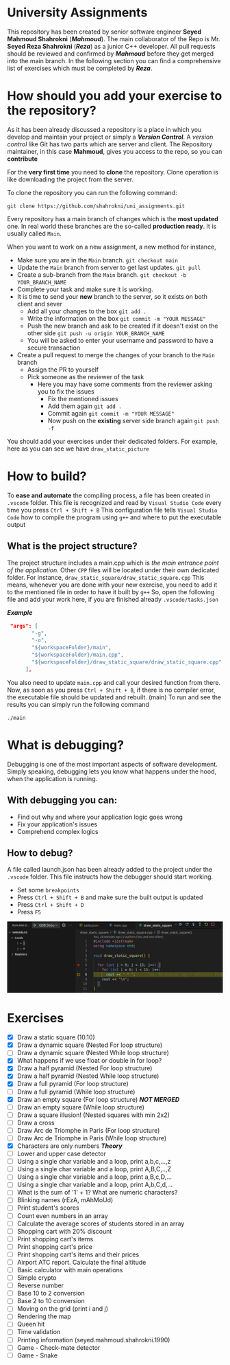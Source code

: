 # University Assignments

This repository has been created by senior software engineer **Seyed Mahmoud Shahrokni** (**_Mahmoud_**).
The main collaborator of the Repo is Mr. **Seyed Reza Shahrokni** (**_Reza_**) as a junior C++ developer.
All pull requests should be reviewed and confirmed by **_Mahmoud_** before they get merged into the main branch.
In the following section you can find a comprehensive list of exercises which must be completed by **_Reza_**.

# How should you add your exercise to the repository?

As it has been already discussed a repository is a place in which you develop and maintain your project or simply a **_Version Control_**.
A _version control_ like Git has two parts which are server and client. The Repository maintainer, in this case **Mahmoud**, gives you access to the repo, so you can **contribute**

For the **very first time** you need to **clone** the repository. Clone operation is like downloading the project from the server.

To clone the repository you can run the following command:

```
git clone https://github.com/shahrokni/uni_assignments.git
```

Every repository has a main branch of changes which is the **most updated** one. In real world these branches are the so-called **production ready**. It is usually called `Main`.

When you want to work on a new assignment, a new method for instance,

- Make sure you are in the `Main` branch. `git checkout main`
- Update the `Main` branch from server to get last updates. `git pull`
- Create a sub-branch from the `Main` branch. `git checkout -b YOUR_BRANCH_NAME`
- Complete your task and make sure it is working.
- It is time to send your **new** branch to the server, so it exists on both client and sever
  - Add all your changes to the box `git add .`
  - Write the information on the box `git commit -m "YOUR MESSAGE"`
  - Push the new branch and ask to be created if it doesn't exist on the other side `git push -u origin YOUR_BRANCH_NAME`
  - You will be asked to enter your username and password to have a secure transaction
- Create a pull request to merge the changes of your branch to the `Main` branch
  - Assign the PR to yourself
  - Pick someone as the reviewer of the task
    - Here you may have some comments from the reviewer asking you to fix the issues
      - Fix the mentioned issues
      - Add them again `git add .`
      - Commit again `git commit -m "YOUR MESSAGE"`
      - Now push on the **existing** server side branch again `git push -f`

You should add your exercises under their dedicated folders. For example, here as you can see we have `draw_static_picture`

# How to build?

To **ease and automate** the compiling process, a file has been created in `.vscode` folder.
This file is recognized and read by `Visual Studio Code` every time you press `Ctrl + Shift + B`
This configuration file tells `Visual Studio Code` how to compile the program using `g++` and where to put the executable output

## What is the project structure?

The project structure includes a main.cpp which is _the main entrance point of the application_. Other `CPP` files will be located under their own dedicated folder. For instance, `draw_static_square/draw_static_square.cpp`
This means, whenever you are done with your new exercise, you need to add it to the mentioned file in order to have it built by `g++`
So, open the following file and add your work here, if you are finished already `.vscode/tasks.json`

**_Example_**

```json
 "args": [
        "-g",
        "-o",
        "${workspaceFolder}/main",
        "${workspaceFolder}/main.cpp",
        "${workspaceFolder}/draw_static_square/draw_static_square.cpp"
      ],
```

You also need to update `main.cpp` and call your desired function from there.
Now, as soon as you press `Ctrl + Shift + B`, if there is no compiler error, the executable file should be updated and rebuilt. (main)
To run and see the results you can simply run the following command

```
./main
```

# What is debugging?

Debugging is one of the most important aspects of software development. Simply speaking, debugging lets you know what happens under the hood, when the application is running.

## With debugging you can:

- Find out why and where your application logic goes wrong
- Fix your application's issues
- Comprehend complex logics

## How to debug?

A file called launch.json has been already added to the project under the `.vscode` folder. This file instructs how the debugger should start working.

- Set some `breakpoints`
- Press `Ctrl + Shift + B` and make sure the built output is updated
- Press `Ctrl + Shift + D`
- Press `F5`

![Debugger example](public/debug-example.png)

# Exercises

- [x] Draw a static square (10.10)
- [x] Draw a dynamic square (Nested For loop structure)
- [ ] Draw a dynamic square (Nested While loop structure)
- [x] What happens if we use float or double in for loop?
- [x] Draw a half pyramid (Nested For loop structure)
- [x] Draw a half pyramid (Nested While loop structure)
- [x] Draw a full pyramid (For loop structure)
- [ ] Draw a full pyramid (While loop structure)
- [x] Draw an empty square (For loop structure) **_NOT MERGED_**
- [ ] Draw an empty square (While loop structure)
- [ ] Draw a square illusion! (Nested squares with min 2x2)
- [ ] Draw a cross
- [ ] Draw Arc de Triomphe in Paris (For loop structure)
- [ ] Draw Arc de Triomphe in Paris (While loop structure)
- [x] Characters are only numbers **_Theory_**
- [ ] Lower and upper case detector
- [ ] Using a single char variable and a loop, print a,b,c,...,z
- [ ] Using a single char variable and a loop, print A,B,C,..,Z
- [ ] Using a single char variable and a loop, print a,B,c,D,...
- [ ] Using a single char variable and a loop, print A,b,C,d,...
- [ ] What is the sum of '1' + 1? What are numeric characters?
- [ ] Blinking names (rEzA, mAhMoUd)
- [ ] Print student's scores
- [ ] Count even numbers in an array
- [ ] Calculate the average scores of students stored in an array
- [ ] Shopping cart with 20% discount
- [ ] Print shopping cart's items
- [ ] Print shopping cart's price
- [ ] Print shopping cart's items and their prices
- [ ] Airport ATC report. Calculate the final altitude
- [ ] Basic calculator with main operations
- [ ] Simple crypto
- [ ] Reverse number
- [ ] Base 10 to 2 conversion
- [ ] Base 2 to 10 conversion
- [ ] Moving on the grid (print i and j)
- [ ] Rendering the map
- [ ] Queen hit
- [ ] Time validation
- [ ] Printing information (seyed.mahmoud.shahrokni.1990)
- [ ] Game - Check-mate detector
- [ ] Game - Snake
